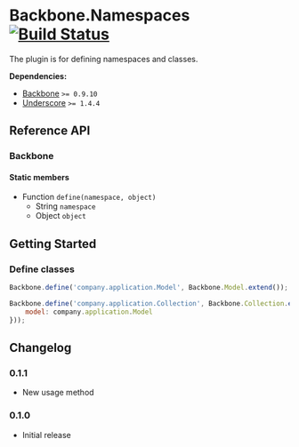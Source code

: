 [lnk]: https://travis-ci.org/DreamTheater/Backbone.Namespaces
[img]: https://secure.travis-ci.org/DreamTheater/Backbone.Namespaces.png

# Backbone.Namespaces [![Build Status][img]][lnk]
The plugin is for defining namespaces and classes.

**Dependencies:**

  - [Backbone](https://github.com/documentcloud/backbone) `>= 0.9.10`
  - [Underscore](https://github.com/documentcloud/underscore) `>= 1.4.4`

## Reference API
### Backbone
#### Static members
  - Function `define(namespace, object)`
    - String `namespace`
    - Object `object`

## Getting Started
### Define classes
```js
Backbone.define('company.application.Model', Backbone.Model.extend());

Backbone.define('company.application.Collection', Backbone.Collection.extend({
    model: company.application.Model
}));
```

## Changelog
### 0.1.1
  - New usage method

### 0.1.0
  - Initial release
